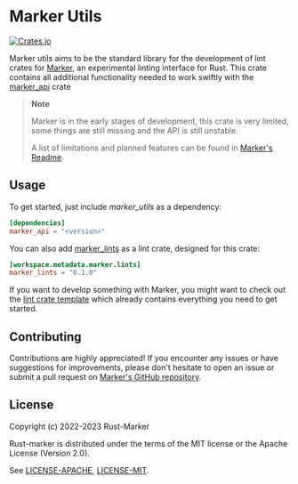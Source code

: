 # Marker Utils

[![Crates.io](https://img.shields.io/crates/v/marker_utils.svg)](https://crates.io/crates/marker_utils)

<!--
FIXME(xFrednet): Add license shield, once crates.io also says:
[![License: MIT OR Apache-2.0](https://img.shields.io/crates/l/marker_utils.svg)](#license)
-->

Marker utils aims to be the standard library for the development of lint crates for [Marker], an experimental linting interface for Rust. This crate contains all additional functionality needed to work swiftly with the [marker_api] crate

> **Note**
>
> Marker is in the early stages of development, this crate is very limited, some things are still missing and the API is still unstable.
>
> A list of limitations and planned features can be found in [Marker's Readme].

[Marker]: https://github.com/rust-marker/marker
[Marker's Readme]: https://github.com/rust-marker/marker/blob/master/README.md
[marker_api]: https://crates.io/crates/marker_api

## Usage

To get started, just include *marker_utils* as a dependency:

```toml
[dependencies]
marker_api = "<version>"
```

You can also add [marker_lints] as a lint crate, designed for this crate:

```toml
[workspace.metadata.marker.lints]
marker_lints = "0.1.0"
```

If you want to develop something with Marker, you might want to check out the [lint crate template] which already contains everything you need to get started.

[cargo_marker]: https://github.com/rust-marker/marker/tree/master/cargo-marker
[lint crate template]: https://github.com/rust-marker/lint-crate-template
[marker_api]: https://crates.io/crates/marker_api
[marker_lints]: https://crates.io/crates/marker_lints

## Contributing

Contributions are highly appreciated! If you encounter any issues or have suggestions for improvements, please don't hesitate to open an issue or submit a pull request on [Marker's GitHub repository](https://github.com/rust-marker/marker).

## License

Copyright (c) 2022-2023 Rust-Marker

Rust-marker is distributed under the terms of the MIT license or the Apache License (Version 2.0).

See [LICENSE-APACHE](https://github.com/rust-marker/marker/blob/master/LICENSE-APACHE), [LICENSE-MIT](https://github.com/rust-marker/marker/blob/master/LICENSE-MIT).
